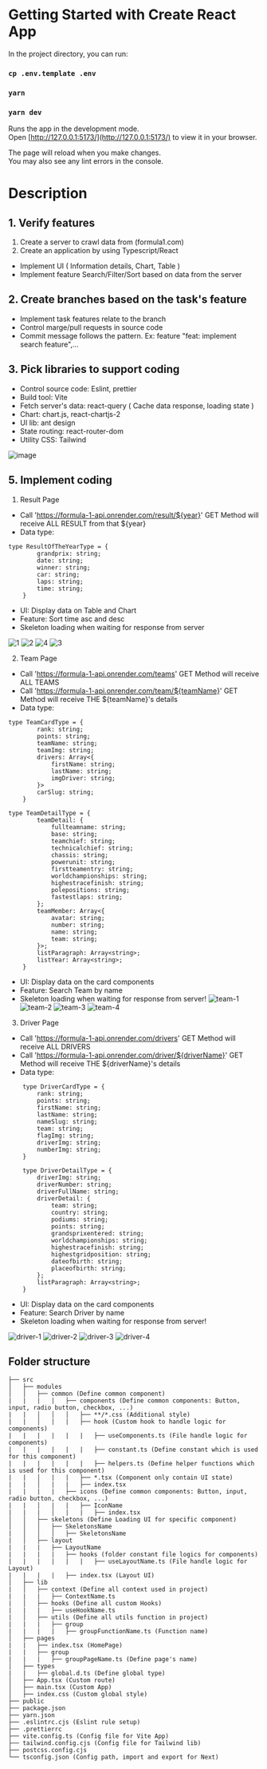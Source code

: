 # Getting Started with Create React App

In the project directory, you can run:

### `cp .env.template .env`

### `yarn`

### `yarn dev`

Runs the app in the development mode.\
Open [http://127.0.0.1:5173/](http://127.0.0.1:5173/) to view it in your browser.

The page will reload when you make changes.\
You may also see any lint errors in the console.

# Description
<!-- Processment -->

## 1. Verify features
1. Create a server to crawl data from (formula1.com)
2. Create an application by using Typescript/React
- Implement UI ( Information details, Chart, Table )
- Implement feature Search/Filter/Sort based on data from the server

## 2. Create branches based on the task's feature
- Implement task features relate to the branch
- Control marge/pull requests in source code
- Commit message follows the pattern. Ex: feature "feat: implement search feature",...

## 3. Pick libraries to support coding
- Control source code: Eslint, prettier
- Build tool: Vite
- Fetch server's data: react-query ( Cache data response, loading state )
- Chart: chart.js, react-chartjs-2
- UI lib: ant design
- State routing: react-router-dom
- Utility CSS: Tailwind


![image](https://github.com/hvnganh/vrillar-test/assets/102368559/656b8bf5-2365-4e5c-aaaf-5e8932de2b72)

## 5. Implement coding

1. Result Page
- Call 'https://formula-1-api.onrender.com/result/${year}' GET Method will receive ALL RESULT from that ${year}
- Data type: 
```
type ResultOfTheYearType = {
        grandprix: string;
        date: string;
        winner: string;
        car: string;
        laps: string;
        time: string;
    }
```
- UI: Display data on Table and Chart
- Feature: Sort time asc and desc
- Skeleton loading when waiting for response from server

![1](https://github.com/hvnganh/vrillar-test/assets/102368559/42e338ce-8bf8-4311-8973-feddbd2d905c)
![2](https://github.com/hvnganh/vrillar-test/assets/102368559/0e413851-a952-437a-bdee-cc2eb43a6b29)
![4](https://github.com/hvnganh/vrillar-test/assets/102368559/f2eb7487-1f00-48db-9238-3347410c2875)
![3](https://github.com/hvnganh/vrillar-test/assets/102368559/683dff97-41a8-4367-8d27-b3df7f1b1b88)


2. Team Page
- Call 'https://formula-1-api.onrender.com/teams' GET Method will receive ALL TEAMS
- Call 'https://formula-1-api.onrender.com/team/${teamName}' GET Method will receive THE ${teamName}'s details
- Data type: 
```
type TeamCardType = {
        rank: string;
        points: string;
        teamName: string;
        teamImg: string;
        drivers: Array<{
            firstName: string;
            lastName: string;
            imgDriver: string;
        }>
        carSlug: string;
    }

type TeamDetailType = {
        teamDetail: {
            fullteamname: string;
            base: string;
            teamchief: string;
            technicalchief: string;
            chassis: string;
            powerunit: string;
            firstteamentry: string;
            worldchampionships: string;
            highestracefinish: string;
            polepositions: string;
            fastestlaps: string;
        };
        teamMember: Array<{
            avatar: string;
            number: string;
            name: string;
            team: string;
        }>;
        listParagraph: Array<string>;
        listYear: Array<string>;
    }
```
- UI: Display data on the card components
- Feature: Search Team by name
- Skeleton loading when waiting for response from server!
![team-1](https://github.com/hvnganh/vrillar-test/assets/102368559/11c68c66-09df-4a8c-a3c6-e82085e04847)
![team-2](https://github.com/hvnganh/vrillar-test/assets/102368559/09493ea3-3493-46a3-9d7b-ee4eafcce835)
![team-3](https://github.com/hvnganh/vrillar-test/assets/102368559/646df0ca-cb57-4c1a-a3ef-74920437c8b8)
![team-4](https://github.com/hvnganh/vrillar-test/assets/102368559/ce14fd15-9f99-4f75-b9eb-2382014178bb)

3. Driver Page
- Call 'https://formula-1-api.onrender.com/drivers' GET Method will receive ALL DRIVERS
- Call 'https://formula-1-api.onrender.com/driver/${driverName}' GET Method will receive THE ${driverName}'s details
- Data type: 
```
    type DriverCardType = {
        rank: string;
        points: string;
        firstName: string;
        lastName: string;
        nameSlug: string;
        team: string;
        flagImg: string;
        driverImg: string;
        numberImg: string;
    }

    type DriverDetailType = {
        driverImg: string;
        driverNumber: string;
        driverFullName: string;
        driverDetail: {
            team: string;
            country: string;
            podiums: string;
            points: string;
            grandsprixentered: string;
            worldchampionships: string;
            highestracefinish: string;
            highestgridposition: string;
            dateofbirth: string;
            placeofbirth: string;
        };
        listParagraph: Array<string>;
    }
```
- UI: Display data on the card components
- Feature: Search Driver by name
- Skeleton loading when waiting for response from server!

![driver-1](https://github.com/hvnganh/vrillar-test/assets/102368559/fe871333-f18f-41d2-92e2-156e4f97d16d)
![driver-2](https://github.com/hvnganh/vrillar-test/assets/102368559/554cddb5-9e3b-4735-8061-50b6b38b385d)
![driver-3](https://github.com/hvnganh/vrillar-test/assets/102368559/ba6e79b4-0d91-4df4-a725-ebf37e09c0ab)
![driver-4](https://github.com/hvnganh/vrillar-test/assets/102368559/1e592463-028e-4c8c-9b2d-f2e841f4147c)


<!-- Folder structure -->

## Folder structure

```
├── src
│   ├── modules
│   │   ├── common (Define common component)
|   |   |   |   ├── components (Define common components: Button, input, radio button, checkbox, ...)
|   |   │   │   │   ├── **/*.css (Additional style)
|   |   │   |   |   ├── hook (Custom hook to handle logic for components)
|   |   |   |   |   |   ├── useComponents.ts (File handle logic for components)
|   |   |   |   |   |   ├── constant.ts (Define constant which is used for this component)
|   |   |   |   |   |   ├── helpers.ts (Define helper functions which is used for this component)
|   |   │   |   |   ├── *.tsx (Component only contain UI state)
|   |   │   |   |   ├── index.tsx
|   |   |   |   ├── icons (Define common components: Button, input, radio button, checkbox, ...)
|   |   │   |   |   ├── IconName
|   |   |   │   |   |   ├── index.tsx
│   │   ├── skeletons (Define Loading UI for specific component)
│   │   │   ├── SkeletonsName
|   │   │   │   ├── SkeletonsName
|   │   ├── layout
|   |   |   ├── LayoutName
|   |   |   |   ├── hooks (folder constant file logics for components)
|   |   |   |   |   |   ├── useLayoutName.ts (File handle logic for Layout)
|   |   |   |   ├── index.tsx (Layout UI)
│   ├── lib
|   │   ├── context (Define all context used in project)
|   |   |   ├── ContextName.ts
|   │   ├── hooks (Define all custom Hooks)
|   |   |   ├── useHookName.ts
|   │   ├── utils (Define all utils function in project)
|   |   |   ├── group
|   |   |   |   ├── groupFunctionName.ts (Function name)
│   ├── pages
|   |   ├── index.tsx (HomePage)
|   |   ├── group
|   |   |   ├── groupPageName.ts (Define page's name)
│   ├── types
|   |   ├── global.d.ts (Define global type)
│   ├── App.tsx (Custom route)
│   ├── main.tsx (Custom App)
│   ├── index.css (Custom global style)
├── public
├── package.json
├── yarn.json
├── .eslintrc.cjs (Eslint rule setup)
├── .prettierrc
├── vite.config.ts (Config file for Vite App)
├── tailwind.config.cjs (Config file for Tailwind lib)
├── postcss.config.cjs
└── tsconfig.json (Config path, import and export for Next)
```
